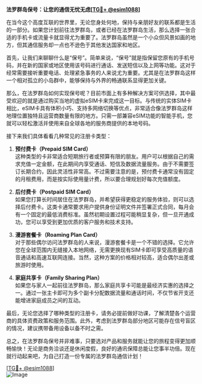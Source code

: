 **法罗群岛保号：让您的通信无忧无虑[[TG💪+ @esim1088](https://t.me/s/esim1088)]**

在当今这个高度互联的世界里，无论您身处何地，保持与亲朋好友的联系都是生活的一部分。如果您计划前往法罗群岛，或者已经在法罗群岛生活，那么选择一张合适的手机卡或流量卡就显得尤为重要了。法罗群岛虽然是一个小众但风景如画的地方，但其通信服务却一点也不逊色于其他发达国家和地区。

首先，让我们来聊聊什么是“保号”。简单来说，“保号”就是指保留您原有的手机号码，并在新的国家或地区使用该号码进行通话、发送短信以及上网等功能。这对于经常需要接听重要电话、处理紧急事务的人来说尤为重要。尤其是在法罗群岛这样一个相对孤立的小岛群中，能够保持与外界的畅通联系显得更加关键。

那么，在法罗群岛如何实现保号呢？目前市面上有多种解决方案可供选择，其中最受欢迎的就是通过购买当地的虚拟eSIM卡来完成这一目标。与传统的实体SIM卡相比，eSIM卡具有体积小巧、支持多网络切换等优点，非常适合像法罗群岛这样地理位置独特且运营商数量有限的地方。只需一部兼容eSIM功能的智能手机，您就可以轻松激活并使用来自全球各地的服务商提供的本地号码。

接下来我们具体看看几种常见的注册卡类型：

1. **预付费卡（Prepaid SIM Card）**  
   这种类型的卡非常适合短期旅行者或预算有限的朋友。用户可以根据自己的需求充值一定金额，在此期间内享受通话、短信及数据流量服务。由于不需要签订长期合约，因此灵活性非常高。不过需要注意的是，预付费卡通常没有固定的月租费用，而是按实际使用量计费，所以要合理规划好每次充值额度。

2. **后付费卡（Postpaid SIM Card）**  
   如果您打算长时间居住在法罗群岛，并希望获得更稳定的服务体验，则可以选择后付费卡。这类卡通常要求用户提供身份证明文件并签署正式合同，每月会有一个固定的最低消费标准。虽然初期设置过程可能稍显复杂，但一旦开通成功，您可以享受到更加优质的客户服务和技术支持。

3. **漫游套餐卡（Roaming Plan Card）**  
   对于那些偶尔访问法罗群岛的人来说，漫游套餐卡是一个不错的选择。它允许您在全球范围内无缝接入本地网络，无需更换现有SIM卡即可享受高质量的语音通话和高速互联网连接。当然，这种方案的价格相对较高，适合偶尔出差或旅游时使用。

4. **家庭共享卡（Family Sharing Plan）**  
   如果您与家人一起前往法罗群岛，那么家庭共享卡可能是最经济实惠的选择之一。通过一张主卡即可为多个副卡分配数据流量和通话时间，不仅节省开支还能增进家庭成员之间的互动。

最后，无论您选择了哪种类型的注册卡，请务必提前做好功课，了解清楚各个运营商的具体资费政策和服务范围。此外，考虑到法罗群岛部分地区可能存在信号盲区的情况，建议携带备用设备以备不时之需。

总之，在法罗群岛保号并非难事，只要选对产品和服务就能让您的旅程变得更加顺畅愉快！无论是商务洽谈还是休闲度假，良好的通讯保障总能让您事半功倍。现在就行动起来吧，为自己打造一份专属的法罗群岛通信计划！

[[TG💪+ @esim1088](https://t.me/s/esim1088)]  
![Image](https://i.postimg.cc/4NQfJmqS/Snipaste-2025-05-13-00-14-12.png)